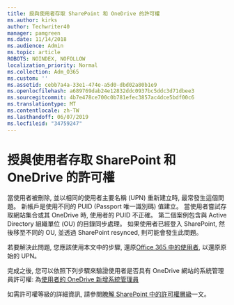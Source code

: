 ```yaml
---
title: 授與使用者存取 SharePoint 和 OneDrive 的許可權
ms.author: kirks
author: Techwriter40
manager: pamgreen
ms.date: 11/14/2018
ms.audience: Admin
ms.topic: article
ROBOTS: NOINDEX, NOFOLLOW
localization_priority: Normal
ms.collection: Adm_O365
ms.custom: ''
ms.assetid: cebb7a4a-33e1-474e-a5d0-dbd02a80b1e9
ms.openlocfilehash: a689769dab24e12832ddc0937bc5ddc3d71dbee3
ms.sourcegitcommit: 4b7e478ce700c0b781efec3857ac4dce5bdf00c6
ms.translationtype: MT
ms.contentlocale: zh-TW
ms.lasthandoff: 06/07/2019
ms.locfileid: "34759247"
---
```

# <a name="give-users-access-to-sharepoint-and-onedrive"></a>授與使用者存取 SharePoint 和 OneDrive 的許可權

當使用者被刪除, 並以相同的使用者主要名稱 (UPN) 重新建立時, 最常發生這個問題。 新帳戶是使用不同的 PUID (Passport 唯一識別碼) 值建立。 當使用者嘗試存取網站集合或其 OneDrive 時, 使用者的 PUID 不正確。 第二個案例包含與 Active Directory 組織單位 (OU) 的目錄同步處理。 如果使用者已經登入 SharePoint, 然後移至不同的 OU, 並透過 SharePoint resynced, 則可能會發生此問題。

若要解決此問題, 您應該使用本文中的步驟, 還原[Office 365 中的使用者](https://docs.microsoft.com/office365/admin/add-users/restore-user?view=o365-worldwide), 以還原原始的 UPN。

完成之後, 您可以依照下列步驟來驗證使用者是否具有 OneDrive 網站的系統管理員許可權: 為[使用者的 OneDrive 新增系統管理員](https://docs.microsoft.com/sharepoint/manage-user-profiles?redirectSourcePath=%252fen-us%252farticle%252fmanage-user-profiles-in-the-sharepoint-admin-center-494bec9c-6654-41f0-920f-f7f937ea9723#add-and-remove-admins-for-a-users-onedrive)

如需許可權等級的詳細資訊, 請參閱[瞭解 SharePoint 中的許可權層級](https://docs.microsoft.com/sharepoint/understanding-permission-levels)一文。
